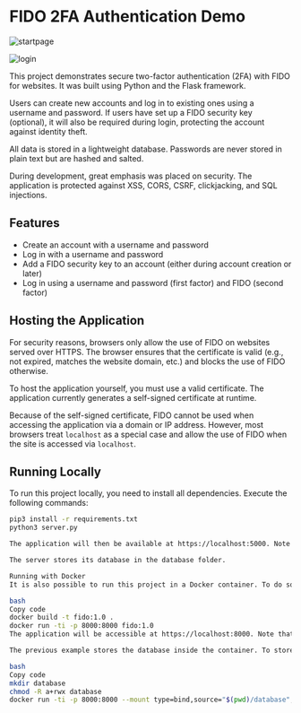 # FIDO 2FA Authentication Demo

![startpage](docs/startpage.png)

![login](docs/login.png)

This project demonstrates secure two-factor authentication (2FA) with FIDO for websites. It was built using Python and the Flask framework.

Users can create new accounts and log in to existing ones using a username and password. If users have set up a FIDO security key (optional), it will also be required during login, protecting the account against identity theft.

All data is stored in a lightweight database. Passwords are never stored in plain text but are hashed and salted.

During development, great emphasis was placed on security. The application is protected against XSS, CORS, CSRF, clickjacking, and SQL injections.

## Features

- Create an account with a username and password
- Log in with a username and password
- Add a FIDO security key to an account (either during account creation or later)
- Log in using a username and password (first factor) and FIDO (second factor)

## Hosting the Application

For security reasons, browsers only allow the use of FIDO on websites served over HTTPS. The browser ensures that the certificate is valid (e.g., not expired, matches the website domain, etc.) and blocks the use of FIDO otherwise.

To host the application yourself, you must use a valid certificate. The application currently generates a self-signed certificate at runtime.

Because of the self-signed certificate, FIDO cannot be used when accessing the application via a domain or IP address. However, most browsers treat `localhost` as a special case and allow the use of FIDO when the site is accessed via `localhost`.

## Running Locally

To run this project locally, you need to install all dependencies. Execute the following commands:

```bash
pip3 install -r requirements.txt
python3 server.py

The application will then be available at https://localhost:5000. Note that browsers will block FIDO for any host other than localhost (e.g., 127.0.0.1) due to the security restrictions mentioned earlier.

The server stores its database in the database folder.

Running with Docker
It is also possible to run this project in a Docker container. To do so, you need to install Docker. Then execute the following commands:

bash
Copy code
docker build -t fido:1.0 .
docker run -ti -p 8000:8000 fido:1.0
The application will be accessible at https://localhost:8000. Note that using HTTPS is mandatory; the server will not respond to HTTP requests.

The previous example stores the database inside the container. To store the database on your local disk, execute the following commands on a UNIX-like system (macOS or Linux):

bash
Copy code
mkdir database
chmod -R a+rwx database
docker run -ti -p 8000:8000 --mount type=bind,source="$(pwd)/database",target=/app/database fido:1.0
